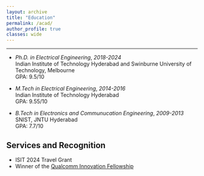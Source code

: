 ```yaml
---
layout: archive
title: "Education"
permalink: /acad/
author_profile: true
classes: wide
---
```


<!-- # Education -->
<!-- {: style="font-size:.85em; color: #7a8288;"} -->
---

- *Ph.D. in Electrical Engineering*, *2018-2024*  
Indian Institute of Technology Hyderabad and Swinburne University of Technology, Melbourne  
GPA: 9.5/10

- *M.Tech in Electrical Engineering*, *2014-2016*  
Indian Institute of Technology Hyderabad   
GPA: 9.55/10

- *B.Tech in Electronics and Communucation Engineering*, *2009-2013*  
SNIST, JNTU Hyderabad  
GPA: 7.7/10


## Services and Recognition
<!-- {: style="font-size:.85em; color: #7a8288;"} -->
<!-- --- -->
- ISIT 2024 Travel Grant
- Winner of the [Qualcomm Innovation Fellowship](https://www.qualcomm.com/research/university-relations/innovation-fellowship/2021-india)

